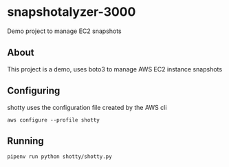 # snapshotalyzer-3000
Demo project to manage EC2 snapshots

## About

This project is a demo, uses boto3 to manage AWS EC2 instance snapshots

## Configuring

shotty uses the configuration file created by the AWS cli

`aws configure --profile shotty`

## Running

`pipenv run python shotty/shotty.py`
